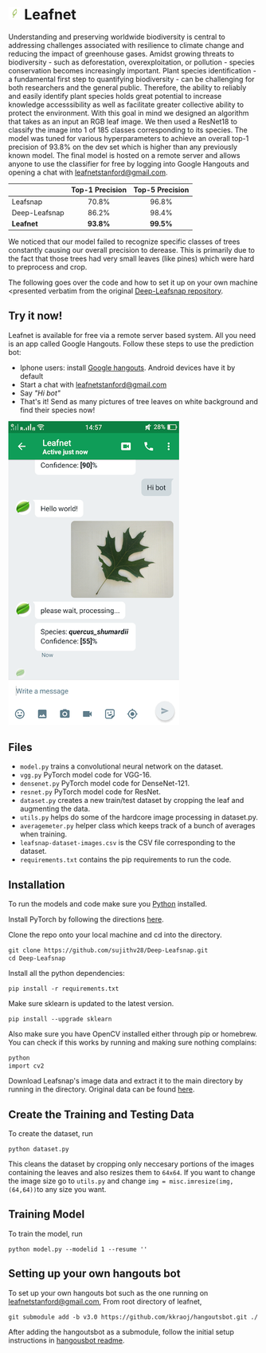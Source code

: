 # <img src="leafnet_logo.png" width="5%"> Leafnet

Understanding and preserving worldwide biodiversity is central to addressing challenges associated with resilience to climate change and reducing the impact of greenhouse gases. Amidst growing threats to biodiversity - such as deforestation, overexploitation, or pollution - species conservation becomes increasingly important. Plant species identification - a fundamental first step to quantifying biodiversity - can be challenging for both researchers and the general public. Therefore, the ability to reliably and easily identify plant species holds great potential to increase knowledge accesssibility as well as facilitate greater collective ability to protect the environment. With this goal in mind we designed an algorithm that takes as an input an RGB leaf image. We then used a ResNet18 to classify the image into 1 of 185 classes corresponding to its species. The model was tuned for various hyperparameters to achieve an overall top-1 precision of 93.8\% on the dev set which is higher than any previously known model. The final model is hosted on a remote server and allows anyone to use the classifier for free by logging into Google Hangouts and opening a chat with leafnetstanford@gmail.com.

|               | Top-1 Precision| Top-5 Precision|
|---------------|:--------------:|:--------------:|
|    Leafsnap   |      70.8%     |      96.8%     |
| Deep-Leafsnap |      86.2%     |      98.4%     |
| **Leafnet**   |    **93.8%**   |    **99.5%**   |

We noticed that our model failed to recognize specific classes of trees constantly causing our overall precision to derease. This is primarily due to the fact that those trees had very small leaves (like pines) which were hard to preprocess and crop.

The following goes over the code and how to set it up on your own machine <presented verbatim from the original [Deep-Leafsnap repository](https://github.com/sujithv28/Deep-Leafsnap). 

## Try it now!

Leafnet is available for free via a remote server based system. All you need is an app called Google Hangouts. Follow these steps to use the prediction bot:
* Iphone users: install [Google hangouts](https://itunes.apple.com/us/app/hangouts/id643496868?mt=8). Android devices have it by default
* Start a chat with leafnetstanford@gmail.com
* Say _"Hi bot"_
* That's it! Send as many pictures of tree leaves on white background and find their species now!


![User Example](hangouts_screenshot.png) 

## Files
* `model.py` trains a convolutional neural network on the dataset.
* `vgg.py` PyTorch model code for VGG-16.
* `densenet.py` PyTorch model code for DenseNet-121.
* `resnet.py` PyTorch model code for ResNet.
* `dataset.py` creates a new train/test dataset by cropping the leaf and augmenting the data.
* `utils.py` helps do some of the hardcore image processing in dataset.py.
* `averagemeter.py` helper class which keeps track of a bunch of averages when training.
* `leafsnap-dataset-images.csv` is the CSV file corresponding to the dataset.
* `requirements.txt` contains the pip requirements to run the code.

## Installation
To run the models and code make sure you [Python](https://www.python.org/downloads/) installed.

Install PyTorch by following the directions [here](http://pytorch.org/).

Clone the repo onto your local machine and cd into the directory.
```
git clone https://github.com/sujithv28/Deep-Leafsnap.git
cd Deep-Leafsnap
```

Install all the python dependencies:
```
pip install -r requirements.txt
```
Make sure sklearn is updated to the latest version.
```
pip install --upgrade sklearn
```
Also make sure you have OpenCV installed either through pip or homebrew. You can check if this works by running and making sure nothing complains:
```
python
import cv2
```
Download Leafsnap's image data and extract it to the main directory by running in the directory. Original data can be found [here](http://leafsnap.com/dataset/).


## Create the Training and Testing Data
To create the dataset, run
```
python dataset.py
```
This cleans the dataset by cropping only neccesary portions of the images containing the leaves and also resizes them to `64x64`. If you want to change the image size go to `utils.py` and change `img = misc.imresize(img, (64,64))`to any size you want.

## Training Model
To train the model, run
```
python model.py --modelid 1 --resume ''
```

## Setting up your own hangouts bot
To set up your own hangouts bot such as the one running on leafnetstanford@gmail.com,
From root directory of leafnet, 

```
git submodule add -b v3.0 https://github.com/kkraoj/hangoutsbot.git ./
```
After adding the hangoutsbot as a submodule, follow the initial setup instructions in [hangousbot readme](https://github.com/kkraoj/hangoutsbot/tree/v3.0).


